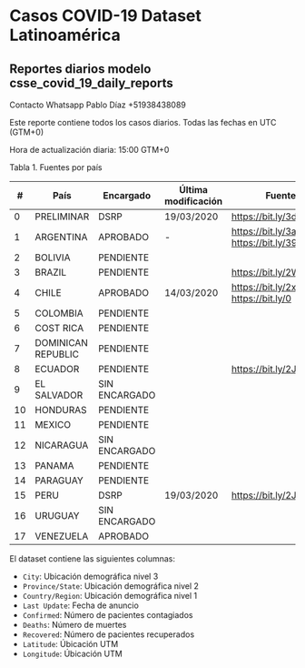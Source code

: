 # Casos COVID-19 Dataset Latinoamérica 

## Reportes diarios modelo csse_covid_19_daily_reports

Contacto Whatsapp Pablo Díaz +51938438089

Este reporte contiene todos los casos diarios. Todas las fechas en UTC (GTM+0)

Hora de actualización diaria: 15:00 GTM+0

Tabla 1. Fuentes por país

| # | País | Encargado | Última modificación | Fuente
| --- | --- | --- | --- | ---
| 0 | PRELIMINAR | DSRP | 19/03/2020 | https://bit.ly/3dhKwSV
| 1 | ARGENTINA | APROBADO | - | https://bit.ly/3aabv0y https://bit.ly/394NsPy
| 2 | BOLIVIA | PENDIENTE | |
| 3 | BRAZIL | PENDIENTE | | https://bit.ly/2WuChNd
| 4 | CHILE | APROBADO | 14/03/2020 | https://bit.ly/2xWXhlH https://bit.ly/0 | 2Jg6JDf
| 5 | COLOMBIA | PENDIENTE | |
| 6 | COST RICA | PENDIENTE | |
| 7 | DOMINICAN REPUBLIC | PENDIENTE | |
| 8 | ECUADOR | PENDIENTE | | https://bit.ly/2J3ompB
| 9 | EL SALVADOR | SIN ENCARGADO | |
| 10 | HONDURAS | PENDIENTE | |
| 11 | MEXICO | PENDIENTE | |
| 12 | NICARAGUA | SIN ENCARGADO | |
| 13 | PANAMA | PENDIENTE | |
| 14 | PARAGUAY | PENDIENTE | |
| 15 | PERU | DSRP | 19/03/2020 | https://bit.ly/2J5Wnpj
| 16 | URUGUAY | SIN ENCARGADO | |
| 17 | VENEZUELA | APROBADO | |



El dataset contiene las siguientes columnas:
* `City`: Ubicación demográfica nivel 3
* `Province/State`: Ubicación demográfica nivel 2
* `Country/Region`: Ubicación demográfica nivel 1
* `Last Update`: Fecha de anuncio
* `Confirmed`: Número de pacientes contagiados
* `Deaths`: Número de muertes
* `Recovered`: Número de pacientes recuperados
* `Latitude`: Úbicación UTM
* `Longitude`: Úbicación UTM